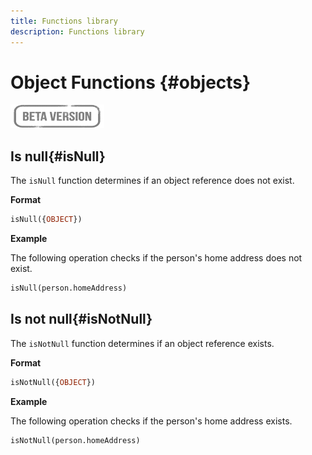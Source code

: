 ```yaml
---
title: Functions library
description: Functions library
---
```

# Object Functions {#objects}

![](../../assets/do-not-localize/badge.png)

## Is null{#isNull}

The `isNull` function determines if an object reference does not exist.

**Format**

```sql
isNull({OBJECT})
```

**Example**

The following operation checks if the person's home address does not exist.

```sql
isNull(person.homeAddress)
```

## Is not null{#isNotNull}

The `isNotNull` function determines if an object reference exists.

**Format**

```sql
isNotNull({OBJECT})
```

**Example**

The following operation checks if the person's home address exists.

```sql
isNotNull(person.homeAddress)
```
